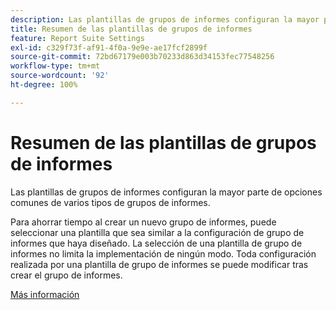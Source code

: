 ```yaml
---
description: Las plantillas de grupos de informes configuran la mayor parte de opciones comunes de varios tipos de grupos de informes.
title: Resumen de las plantillas de grupos de informes
feature: Report Suite Settings
exl-id: c329f73f-af91-4f0a-9e9e-ae17fcf2899f
source-git-commit: 72bd67179e003b70233d863d34153fec77548256
workflow-type: tm+mt
source-wordcount: '92'
ht-degree: 100%

---
```


# Resumen de las plantillas de grupos de informes

Las plantillas de grupos de informes configuran la mayor parte de opciones comunes de varios tipos de grupos de informes.

Para ahorrar tiempo al crear un nuevo grupo de informes, puede seleccionar una plantilla que sea similar a la configuración de grupo de informes que haya diseñado. La selección de una plantilla de grupo de informes no limita la implementación de ningún modo. Toda configuración realizada por una plantilla de grupo de informes se puede modificar tras crear el grupo de informes.

[Más información](/help/admin/c-manage-report-suites/c-report-suite-templates/default-rs-template.md)
